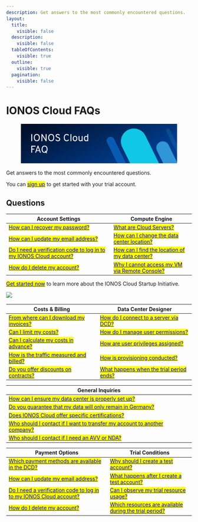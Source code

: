 ```yaml
---
description: Get answers to the most commonly encountered questions.
layout:
  title:
    visible: false
  description:
    visible: false
  tableOfContents:
    visible: true
  outline:
    visible: true
  pagination:
    visible: false
---
```


# IONOS Cloud FAQs

<figure><img src="images/faq-banner.svg" alt=""><figcaption></figcaption></figure>

Get answers to the most commonly encountered questions.

You can [<mark style="color:blue;">sign up</mark>](https://cloud.ionos.com/compute/signup) to get started with your trial account.

## Questions

| Account Settings                                                                                                                                                                                                                      | Compute Engine                                                                                                                                                                                                       |
| ------------------------------------------------------------------------------------------------------------------------------------------------------------------------------------------------------------------------------------- | -------------------------------------------------------------------------------------------------------------------------------------------------------------------------------------------------------------------- |
| [<mark style="color:blue;">How can I recover my password?</mark>](general-information/frequently-asked-questions/account-settings.md#how-can-i-recover-my-password)                                                                   | [<mark style="color:blue;">What are Cloud Servers?</mark>](general-information/frequently-asked-questions/compute-engine.md#what-are-cloud-servers)                                                                  |
| [<mark style="color:blue;">How can I update my email address?</mark>](general-information/frequently-asked-questions/account-settings.md#how-can-i-update-my-email-address)                                                           | [<mark style="color:blue;">How can I change the data center location?</mark>](general-information/frequently-asked-questions/compute-engine.md#how-can-i-change-the-data-center-location)                            |
| [<mark style="color:blue;">Do I need a verification code to log in to my IONOS Cloud account?</mark>](general-information/frequently-asked-questions/account-settings.md#do-i-need-a-verification-code-to-log-in-to-ionos-cloud-account) | [<mark style="color:blue;">How can I find the location of my data center?</mark>](general-information/frequently-asked-questions/compute-engine.md#how-can-i-find-the-location-of-my-data-center)                    |
| [<mark style="color:blue;">How do I delete my account?</mark>](general-information/frequently-asked-questions/account-settings.md#how-do-i-delete-my-account)                                                                         | [<mark style="color:blue;">Why I cannot access my VM via Remote Console?</mark>](general-information/frequently-asked-questions/compute-engine.md#why-can-i-not-access-my-virtual-machine-vm-via-the-remote-console) |

[<mark style="color:blue;">Get started now</mark>](https://cloud.ionos.de/startup-programm#contact) to learn more about the IONOS Cloud Startup Initiative.

![](images\ionos\_cloud\_startup.png)

| Costs & Billing                                                                                                                                                                        | Data Center Designer                                                                                                                                                                        |
| -------------------------------------------------------------------------------------------------------------------------------------------------------------------------------------- | ------------------------------------------------------------------------------------------------------------------------------------------------------------------------------------------- |
| [<mark style="color:blue;">From where can I download my invoices?</mark>](general-information/frequently-asked-questions/costs-and-billing.md#from-where-can-i-download-my-invoices)   | [<mark style="color:blue;">How do I connect to a server via DCD?</mark>](general-information/frequently-asked-questions/data-center-designer.md#how-do-i-connect-to-a-server-using-the-dcd) |
| [<mark style="color:blue;">Can I limit my costs?</mark>](general-information/frequently-asked-questions/costs-and-billing.md#can-i-limit-my-costs)                                     | [<mark style="color:blue;">How do I manage user permissions?</mark>](general-information/frequently-asked-questions/data-center-designer.md#how-do-i-manage-user-permissions)               |
| [<mark style="color:blue;">Can I calculate my costs in advance?</mark>](general-information/frequently-asked-questions/costs-and-billing.md#can-i-calculate-my-expenses-in-advance)    | [<mark style="color:blue;">How are user privileges assigned?</mark>](general-information/frequently-asked-questions/data-center-designer.md#how-are-user-privileges-assigned)               |
| [<mark style="color:blue;">How is the traffic measured and billed?</mark>](general-information/frequently-asked-questions/costs-and-billing.md#how-is-the-traffic-measured-and-billed) | [<mark style="color:blue;">How is provisioning conducted?</mark>](general-information/frequently-asked-questions/data-center-designer.md#how-is-provisioning-conducted)                     |
| [<mark style="color:blue;">Do you offer discounts on contracts?</mark>](general-information/frequently-asked-questions/costs-and-billing.md#do-you-offer-discounts-on-contracts)       | [<mark style="color:blue;">What happens when the trial period ends?</mark>](general-information/frequently-asked-questions/trial-conditions.md#what-happens-when-the-trial-period-ends)     |

| General Inquiries                                                                                                                                                                                                                                          |
| ---------------------------------------------------------------------------------------------------------------------------------------------------------------------------------------------------------------------------------------------------------- |
| [<mark style="color:blue;">How can I ensure my data center is properly set up?</mark>](general-information/frequently-asked-questions/general-inquiries.md#how-can-i-ensure-my-data-center-is-properly-set-up)                                             |
| [<mark style="color:blue;">Do you guarantee that my data will only remain in Germany?</mark>](general-information/frequently-asked-questions/general-inquiries.md#do-you-guarantee-that-my-data-will-only-remain-in-germany)                               |
| [<mark style="color:blue;">Does IONOS Cloud offer specific certifications?</mark>](general-information/frequently-asked-questions/general-inquiries.md#does-ionos-cloud-offer-specific-certifications)                                                     |
| [<mark style="color:blue;">Who should I contact if I want to transfer my account to another company?</mark>](general-information/frequently-asked-questions/general-inquiries.md#who-should-i-contact-if-i-want-to-transfer-my-account-to-another-company) |
| [<mark style="color:blue;">Who should I contact if I need an AVV or NDA?</mark>](general-information/frequently-asked-questions/general-inquiries.md#who-should-i-contact-if-i-need-an-auftragsverarbeitungsvertrag-avv)                                   |

| Payment Options                                                                                                                                                                                                                       | Trial Conditions                                                                                                                                                                                                    |
| ------------------------------------------------------------------------------------------------------------------------------------------------------------------------------------------------------------------------------------- | ------------------------------------------------------------------------------------------------------------------------------------------------------------------------------------------------------------------- |
| [<mark style="color:blue;">Which payment methods are available in the DCD?</mark>](general-information/frequently-asked-questions/payment-options.md#which-payment-methods-are-available-in-the-dcd)                                  | [<mark style="color:blue;">Why should I create a test account?</mark>](general-information/frequently-asked-questions/trial-conditions.md#why-should-i-create-a-test-account)                                       |
| [<mark style="color:blue;">How can I update my email address?</mark>](general-information/frequently-asked-questions/account-settings.md#how-can-i-update-my-email-address)                                                           | [<mark style="color:blue;">What happens after I create a test account?</mark>](general-information/frequently-asked-questions/trial-conditions.md#what-happens-after-i-create-a-test-account)                       |
| [<mark style="color:blue;">Do I need a verification code to log in to my IONOS Cloud account?</mark>](general-information/frequently-asked-questions/account-settings.md#do-i-need-a-verification-code-to-log-in-to-ionos-cloud-account) | [<mark style="color:blue;">Can I observe my trial resource usage?</mark>](general-information/frequently-asked-questions/trial-conditions.md#can-i-observe-my-trial-resource-usage)                                 |
| [<mark style="color:blue;">How do I delete my account?</mark>](general-information/frequently-asked-questions/account-settings.md#how-do-i-delete-my-account)                                                                         | [<mark style="color:blue;">Which resources are available during the trial period?</mark>](general-information/frequently-asked-questions/trial-conditions.md#which-resources-are-available-during-the-trial-period) |
